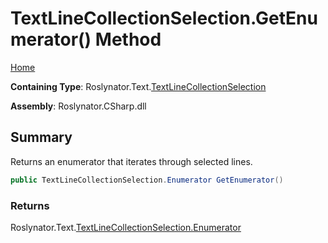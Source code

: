 <a name="_top"></a>

# TextLineCollectionSelection\.GetEnumerator\(\) Method

[Home](../../../../README.md#_top)

**Containing Type**: Roslynator\.Text\.[TextLineCollectionSelection](../README.md#_top)

**Assembly**: Roslynator\.CSharp\.dll

## Summary

Returns an enumerator that iterates through selected lines\.

```csharp
public TextLineCollectionSelection.Enumerator GetEnumerator()
```

### Returns

Roslynator\.Text\.[TextLineCollectionSelection.Enumerator](../Enumerator/README.md#_top)

